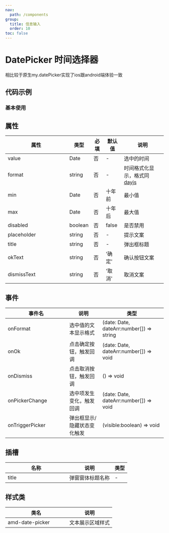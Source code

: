 ```yaml
---
nav:
  path: /components
group:
  title: 信息输入
  order: 10
toc: false
---
```

# DatePicker 时间选择器
相比较于原生my.datePicker实现了ios跟android端体验一致
## 代码示例
### 基本使用
<code src='../../demo/pages/DatePicker'></code>



## 属性
| 属性 | 类型 | 必填 | 默认值 | 说明 |
| -----|-----|-----|-----|----- |
| value | Date | 否 | - | 选中的时间 |
| format | string | 否 | - | 时间格式化显示，格式同[dayjs](https://day.js.org/docs/zh-CN/display/format)|
| min | Date | 否 | 十年前 | 最小值 |
| max | Date | 否 | 十年后 | 最大值 |
| disabled | boolean | 否 | false | 是否禁用 |
| placeholder | string | 否 | - | 提示文案 |
| title | string | 否 | - | 弹出框标题 |
| okText | string | 否 | '确定' | 确认按钮文案 |
| dismissText | string | 否 | '取消' | 取消文案 |

## 事件
| 事件名 | 说明 | 类型 |
| -----|-----|-----|
| onFormat | 选中值的文本显示格式 | (date: Date, dateArr:number[]) => string |
| onOk | 点击确定按钮，触发回调 | (date: Date, dateArr:number[]) => void |
| onDismiss | 点击取消按钮，触发回调 | () => void |
| onPickerChange | 选中项发生变化，触发回调 | (date: Date, dateArr:number[]) => void |
| onTriggerPicker | 弹出框显示/隐藏状态变化触发 | (visible:boolean) => void |

## 插槽
| 名称 | 说明 | 类型 |
| -----|-----|-----|
| title | 弹窗窗体标题名称 |  - |

## 样式类
| 类名 | 说明 |
| -----|-----|
| amd-date-picker | 文本展示区域样式 |


<style> 
table th:first-of-type { width: 180px; } 
.__dumi-default-layout-content article table:first-of-type th:nth-of-type(2)  {
    width: 140px
} 
.__dumi-default-layout-content article table:first-of-type th:nth-of-type(3)  {
    width: 30px
} 
.__dumi-default-layout-content article table:first-of-type th:nth-of-type(4)  {
    width: 50px
} 

</style> 